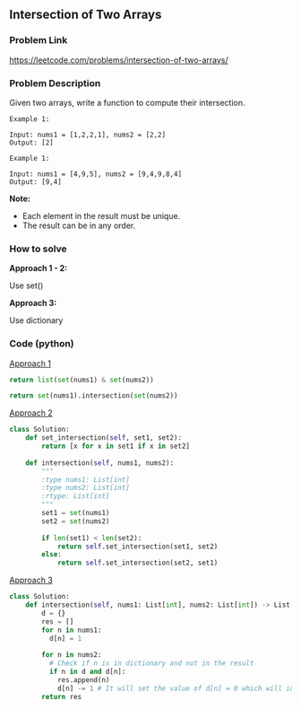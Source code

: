 ## Intersection of Two Arrays

### Problem Link

https://leetcode.com/problems/intersection-of-two-arrays/

### Problem Description 

Given two arrays, write a function to compute their intersection.

```
Example 1: 

Input: nums1 = [1,2,2,1], nums2 = [2,2]
Output: [2]

```

```
Example 1: 

Input: nums1 = [4,9,5], nums2 = [9,4,9,8,4]
Output: [9,4]

```

**Note:**

* Each element in the result must be unique.
* The result can be in any order.

### How to solve 

**Approach 1 - 2:** 

Use set()

**Approach 3:** 

Use dictionary 


### Code (python)

[Approach 1](https://github.com/yanray/leetcode/blob/master/problems/0349Intersection_of_Two_Arrays/0349Intersection_of_Two_Arrays1.py)

```python
return list(set(nums1) & set(nums2))
```
```python
return set(nums1).intersection(set(nums2))
```



[Approach 2](https://github.com/yanray/leetcode/blob/master/problems/0349Intersection_of_Two_Arrays/0349Intersection_of_Two_Arrays2.py)

```python
class Solution:
    def set_intersection(self, set1, set2):
        return [x for x in set1 if x in set2]
        
    def intersection(self, nums1, nums2):
        """
        :type nums1: List[int]
        :type nums2: List[int]
        :rtype: List[int]
        """  
        set1 = set(nums1)
        set2 = set(nums2)
        
        if len(set1) < len(set2):
            return self.set_intersection(set1, set2)
        else:
            return self.set_intersection(set2, set1)
```


[Approach 3](https://github.com/yanray/leetcode/blob/master/problems/0349Intersection_of_Two_Arrays/0349Intersection_of_Two_Arrays3.py)

```python
class Solution:
    def intersection(self, nums1: List[int], nums2: List[int]) -> List[int]:
        d = {}
        res = []
        for n in nums1:
          d[n] = 1
          
        for n in nums2:
		  # Check if n is in dictionary and not in the result
          if n in d and d[n]:
            res.append(n)
            d[n] -= 1 # It will set the value of d[n] = 0 which will indicate we already added n in result
        return res
```
